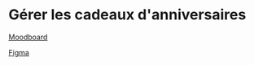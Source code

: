 # Gérer les cadeaux d'anniversaires

[Moodboard](https://app.milanote.com/1QFMKb1in3Hffg?p=OTxl90Q142r)

[Figma](https://www.figma.com/file/xYLXj9YKkvj68nI5gR2HFH/What-for-Ur-B-Day?node-id=5%3A697&mode=dev)


